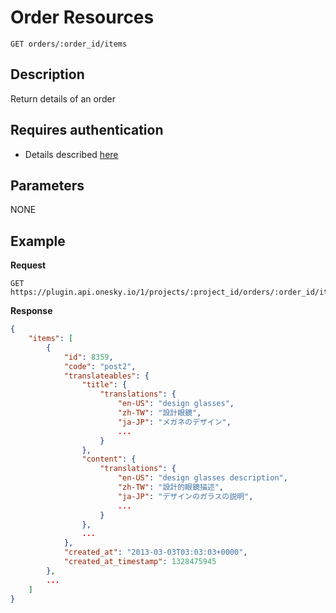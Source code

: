 # Order Resources

    GET orders/:order_id/items

## Description
Return details of an order


## Requires authentication
- Details described [here](/README.md#authentication)


## Parameters
NONE


## Example
**Request**

    GET https://plugin.api.onesky.io/1/projects/:project_id/orders/:order_id/items

**Response**
``` json
{
    "items": [
        {
            "id": 8359,
            "code": "post2",
            "translateables": {
                "title": {
                    "translations": {
                        "en-US": "design glasses",
                        "zh-TW": "設計眼鏡",
                        "ja-JP": "メガネのデザイン",
                        ...
                    }
                },
                "content": {
                    "translations": {
                        "en-US": "design glasses description",
                        "zh-TW": "設計的眼鏡描述",
                        "ja-JP": "デザインのガラスの説明",
                        ...
                    }
                },
                ...
            },
            "created_at": "2013-03-03T03:03:03+0000",
            "created_at_timestamp": 1328475945
        },
        ...
    ]
}
```
